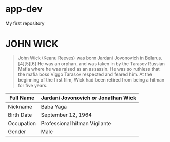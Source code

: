# app-dev
My first repository

# JOHN WICK 
> John Wick (Keanu Reeves) was born Jardani Jovonovich in Belarus.[4][5][6] He was an orphan, and was taken in by the Tarasov Russian Mafia where he was raised as an assassin. He was so ruthless that the mafia boss Viggo Tarasov respected and feared him. At the beginning of the first film, Wick had been retired from being a hitman for five years.


| Full Name | Jardani Jovonovich or Jonathan Wick |
| ----------- | ----------- |
| Nickname | Baba Yaga |
| Birth Date | September 12, 1964 |
| Occupation | Professional hitman Vigilante |
| Gender | Male |
